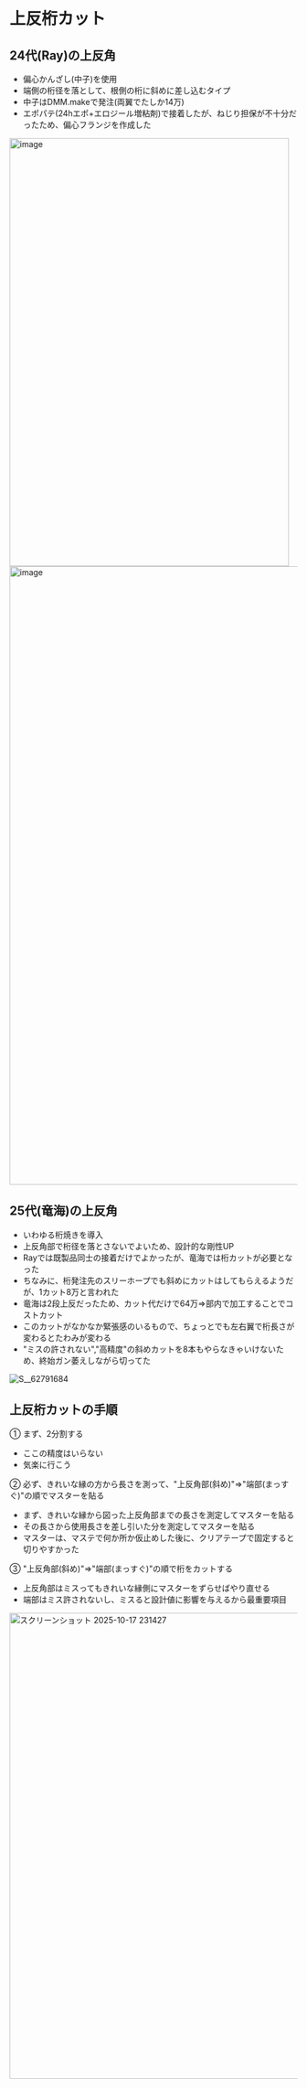# 上反桁カット

## 24代(Ray)の上反角
- 偏心かんざし(中子)を使用
- 端側の桁径を落として、根側の桁に斜めに差し込むタイプ
- 中子はDMM.makeで発注(両翼でたしか14万)
- エポパテ(24hエポ+エロジール増粘剤)で接着したが、ねじり担保が不十分だったため、偏心フランジを作成した
<img width="489" height="749" alt="image" src="https://github.com/user-attachments/assets/b11d6ffa-4685-4c51-b502-a7a959330af6" />

<img width="864" height="1082" alt="image" src="https://github.com/user-attachments/assets/e97de011-26f4-4b3d-a7c7-ad34854ec867" />



## 25代(竜海)の上反角
- いわゆる桁焼きを導入
- 上反角部で桁径を落とさないでよいため、設計的な剛性UP
- Rayでは既製品同士の接着だけでよかったが、竜海では桁カットが必要となった
- ちなみに、桁発注先のスリーホープでも斜めにカットはしてもらえるようだが、1カット8万と言われた
- 竜海は2段上反だったため、カット代だけで64万⇒部内で加工することでコストカット
- このカットがなかなか緊張感のいるもので、ちょっとでも左右翼で桁長さが変わるとたわみが変わる
- "ミスの許されない","高精度"の斜めカットを8本もやらなきゃいけないため、終始ガン萎えしながら切ってた

![S__62791684](https://github.com/user-attachments/assets/23ad0af9-62da-47e1-a1fd-9d8f26bdc7b0)

## 上反桁カットの手順
① まず、2分割する
- ここの精度はいらない
- 気楽に行こう

② 必ず、きれいな縁の方から長さを測って、"上反角部(斜め)"⇒"端部(まっすぐ)"の順でマスターを貼る
- まず、きれいな縁から図った上反角部までの長さを測定してマスターを貼る
- その長さから使用長さを差し引いた分を測定してマスターを貼る
- マスターは、マステで何か所か仮止めした後に、クリアテープで固定すると切りやすかった

③ "上反角部(斜め)"⇒"端部(まっすぐ)"の順で桁をカットする
- 上反角部はミスってもきれいな縁側にマスターをずらせばやり直せる
- 端部はミス許されないし、ミスると設計値に影響を与えるから最重要項目


<img width="1772" height="815" alt="スクリーンショット 2025-10-17 231427" src="https://github.com/user-attachments/assets/3c7e21c3-a8a6-44b7-94fe-4ef1ac46809d" />
